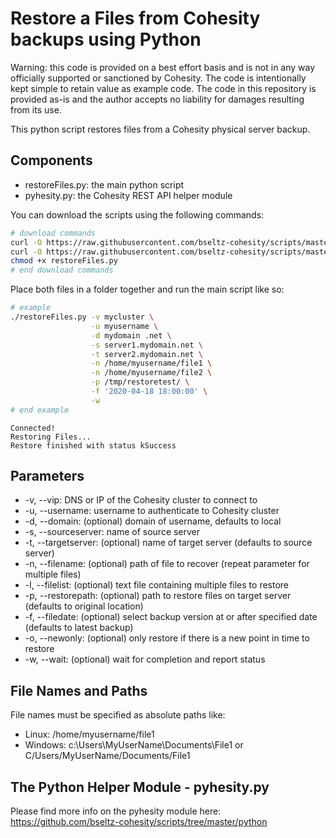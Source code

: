 # Restore a Files from Cohesity backups using Python

Warning: this code is provided on a best effort basis and is not in any way officially supported or sanctioned by Cohesity. The code is intentionally kept simple to retain value as example code. The code in this repository is provided as-is and the author accepts no liability for damages resulting from its use.

This python script restores files from a Cohesity physical server backup.

## Components

* restoreFiles.py: the main python script
* pyhesity.py: the Cohesity REST API helper module

You can download the scripts using the following commands:

```bash
# download commands
curl -O https://raw.githubusercontent.com/bseltz-cohesity/scripts/master/python/restoreFiles/restoreFiles.py
curl -O https://raw.githubusercontent.com/bseltz-cohesity/scripts/master/python/restoreFiles/pyhesity.py
chmod +x restoreFiles.py
# end download commands
```

Place both files in a folder together and run the main script like so:

```bash
# example
./restoreFiles.py -v mycluster \
                  -u myusername \
                  -d mydomain .net \
                  -s server1.mydomain.net \
                  -t server2.mydomain.net \
                  -n /home/myusername/file1 \
                  -n /home/myusername/file2 \
                  -p /tmp/restoretest/ \
                  -f '2020-04-18 18:00:00' \
                  -w
# end example
```

```text
Connected!
Restoring Files...
Restore finished with status kSuccess
```

## Parameters

* -v, --vip: DNS or IP of the Cohesity cluster to connect to
* -u, --username: username to authenticate to Cohesity cluster
* -d, --domain: (optional) domain of username, defaults to local
* -s, --sourceserver: name of source server
* -t, --targetserver: (optional) name of target server (defaults to source server)
* -n, --filename: (optional) path of file to recover (repeat parameter for multiple files)
* -l, --filelist: (optional) text file containing multiple files to restore
* -p, --restorepath: (optional) path to restore files on target server (defaults to original location)
* -f, --filedate: (optional) select backup version at or after specified date (defaults to latest backup)
* -o, --newonly: (optional) only restore if there is a new point in time to restore
* -w, --wait: (optional) wait for completion and report status

## File Names and Paths

File names must be specified as absolute paths like:

* Linux: /home/myusername/file1
* Windows: c:\Users\MyUserName\Documents\File1 or C/Users/MyUserName/Documents/File1

## The Python Helper Module - pyhesity.py

Please find more info on the pyhesity module here: <https://github.com/bseltz-cohesity/scripts/tree/master/python>
